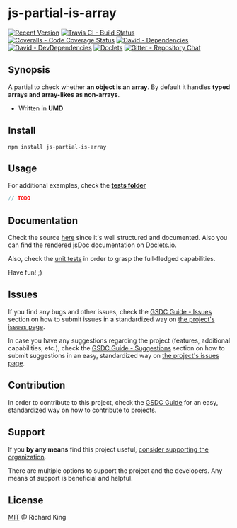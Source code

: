 # js-partial-is-array

[![Recent Version][npm-badge]][npm-url]
[![Travis CI - Build Status][travis-badge]][travis-url]
[![Coveralls - Code Coverage Status][cov-badge]][cov-url]
[![David - Dependencies][dep-badge]][dep-url]
[![David - DevDependencies][dev-dep-badge]][dev-dep-url]
[![Doclets][doclets-badge]][doclets-url]
[![Gitter - Repository Chat][chat-badge]][chat-url]

## Synopsis

A partial to check whether **an object is an array**.
By default it handles **typed arrays and array-likes as non-arrays**.

- Written in **UMD**

## Install

```
npm install js-partial-is-array
```

## Usage

For additional examples,
check the **[tests folder](https://github.com/jsopenstd/js-partial-is-array/tree/master/tests)**

```javascript
// TODO
```

## Documentation

Check the source 
[here](https://github.com/jsopenstd/js-partial-is-array/blob/master/src/js-partial-is-array.js)
since it's well structured and documented. Also you can find the rendered jsDoc documentation on 
[Doclets.io](https://doclets.io/jsopenstd/js-partial-is-array/master). 

Also, check the [unit tests](https://github.com/jsopenstd/js-partial-is-array/tree/master/tests) 
in order to grasp the full-fledged capabilities.

Have fun! ;)

## Issues

If you find any bugs and other issues, check the
[GSDC Guide - Issues](https://github.com/openstd/general-software-development-contribution-guide#issues)
section on how to submit issues in a standardized way on
[the project's issues page](https://github.com/jsopenstd/js-partial-is-array/issues).

In case you have any suggestions regarding the project (features, additional capabilities, etc.), check the
[GSDC Guide - Suggestions](https://github.com/openstd/general-software-development-contribution-guide#suggestions)
section on how to submit suggestions in an easy, standardized way on
[the project's issues page](https://github.com/jsopenstd/js-partial-is-array/issues).

## Contribution

In order to contribute to this project, check the
[GSDC Guide](https://github.com/openstd/general-software-development-contribution-guide)
for an easy, standardized way on how to contribute to projects.

## Support

If you **by any means** find this project useful,
[consider supporting the organization](https://github.com/jsopenstd/jsopenstd/blob/master/support.md).

There are multiple options to support the project and the developers.
Any means of support is beneficial and helpful.

## License

[MIT](license.md) @ Richard King

[npm-badge]:     https://img.shields.io/npm/v/js-partial-is-array.svg
[npm-url]:       https://www.npmjs.com/package/js-partial-is-array

[travis-badge]:  https://travis-ci.org/jsopenstd/js-partial-is-array.svg?branch=master
[travis-url]:    https://travis-ci.org/jsopenstd/js-partial-is-array

[cov-badge]:     https://coveralls.io/repos/github/jsopenstd/js-partial-is-array/badge.svg?branch=master
[cov-url]:       https://coveralls.io/github/jsopenstd/js-partial-is-array

[dep-badge]:     https://david-dm.org/jsopenstd/js-partial-is-array.svg
[dep-url]:       https://david-dm.org/jsopenstd/js-partial-is-array

[dev-dep-badge]: https://david-dm.org/jsopenstd/js-partial-is-array/dev-status.svg
[dev-dep-url]:   https://david-dm.org/jsopenstd/js-partial-is-array#info=devDependencies

[doclets-badge]: https://img.shields.io/badge/style-on_doclets-brightgreen.svg?style=flat-square&label=docs
[doclets-url]:   https://doclets.io/jsopenstd/js-partial-is-array/master   

[chat-badge]:    https://badges.gitter.im/jsopenstd/js-partial-is-array.svg
[chat-url]:      https://gitter.im/jsopenstd/js-partial-is-array?utm_source=badge&utm_medium=badge&utm_campaign=pr-badge

[partial-link]:  https://github.com/jsopenstd/jsopenstd/blob/master/readme.md#partial 
[umd-link]:      https://github.com/jsopenstd/jsopenstd/blob/master/readme.md#umd
